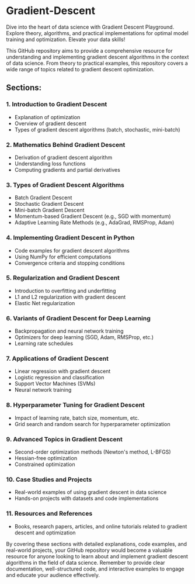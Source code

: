 # Gradient-Descent
Dive into the heart of data science with Gradient Descent Playground. Explore theory, algorithms, and practical implementations for optimal model training and optimization. Elevate your data skills!


This GitHub repository aims to provide a comprehensive resource for understanding and implementing gradient descent algorithms in the context of data science. From theory to practical examples, this repository covers a wide range of topics related to gradient descent optimization.

## Sections:

### 1. Introduction to Gradient Descent
   - Explanation of optimization
   - Overview of gradient descent
   - Types of gradient descent algorithms (batch, stochastic, mini-batch)

### 2. Mathematics Behind Gradient Descent
   - Derivation of gradient descent algorithm
   - Understanding loss functions
   - Computing gradients and partial derivatives

### 3. Types of Gradient Descent Algorithms
   - Batch Gradient Descent
   - Stochastic Gradient Descent
   - Mini-batch Gradient Descent
   - Momentum-based Gradient Descent (e.g., SGD with momentum)
   - Adaptive Learning Rate Methods (e.g., AdaGrad, RMSProp, Adam)

### 4. Implementing Gradient Descent in Python
   - Code examples for gradient descent algorithms
   - Using NumPy for efficient computations
   - Convergence criteria and stopping conditions

### 5. Regularization and Gradient Descent
   - Introduction to overfitting and underfitting
   - L1 and L2 regularization with gradient descent
   - Elastic Net regularization

### 6. Variants of Gradient Descent for Deep Learning
   - Backpropagation and neural network training
   - Optimizers for deep learning (SGD, Adam, RMSProp, etc.)
   - Learning rate schedules

### 7. Applications of Gradient Descent
   - Linear regression with gradient descent
   - Logistic regression and classification
   - Support Vector Machines (SVMs)
   - Neural network training

### 8. Hyperparameter Tuning for Gradient Descent
   - Impact of learning rate, batch size, momentum, etc.
   - Grid search and random search for hyperparameter optimization

### 9. Advanced Topics in Gradient Descent
   - Second-order optimization methods (Newton's method, L-BFGS)
   - Hessian-free optimization
   - Constrained optimization

### 10. Case Studies and Projects
   - Real-world examples of using gradient descent in data science
   - Hands-on projects with datasets and code implementations

### 11. Resources and References
   - Books, research papers, articles, and online tutorials related to gradient descent and optimization

By covering these sections with detailed explanations, code examples, and real-world projects, your GitHub repository would become a valuable resource for anyone looking to learn about and implement gradient descent algorithms in the field of data science. Remember to provide clear documentation, well-structured code, and interactive examples to engage and educate your audience effectively.

